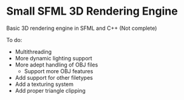 # Small SFML 3D Rendering Engine

Basic 3D rendering engine in SFML and C++ (Not complete)

To do:
  - Multithreading
  - More dynamic lighting support
  - More adept handling of OBJ files
    - Support more OBJ features
  - Add support for other filetypes
  - Add a texturing system
  - Add proper triangle clipping
  
